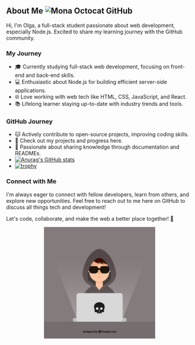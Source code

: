 ## About Me     <img src="https://github.githubassets.com/images/icons/emoji/octocat.png" alt="Mona Octocat GitHub" width="32" height="32">
Hi, I'm Olga, a full-stack student passionate about web development, especially Node.js. Excited to share my learning journey with the GitHub community.

### My Journey

- 🎓 Currently studying full-stack web development, focusing on front-end and back-end skills.
- 💻 Enthusiastic about Node.js for building efficient server-side applications.
- 🌐 Love working with web tech like HTML, CSS, JavaScript, and React.
- 📚 Lifelong learner staying up-to-date with industry trends and tools.

### GitHub Journey

- 🐱 Actively contribute to open-source projects, improving coding skills.
- 🚀 Check out my projects and progress here.
- 📖 Passionate about sharing knowledge through documentation and READMEs.
- [![Anurag's GitHub stats](https://github-readme-stats.vercel.app/api?username=CodeOlga)](https://github.com/anuraghazra/github-readme-stats)
- [![trophy](https://github-profile-trophy.vercel.app/?username=ryo-ma)](https://github.com/ryo-ma/github-profile-trophy)

### Connect with Me

I'm always eager to connect with fellow developers, learn from others, and explore new opportunities. Feel free to reach out to me here on GitHub to discuss all things tech and development!

Let's code, collaborate, and make the web a better place together! 🚀

<p align="center">
  <img src="./images/me.jpg" alt="Профильное изображение" width="300" height="300">
</p>




